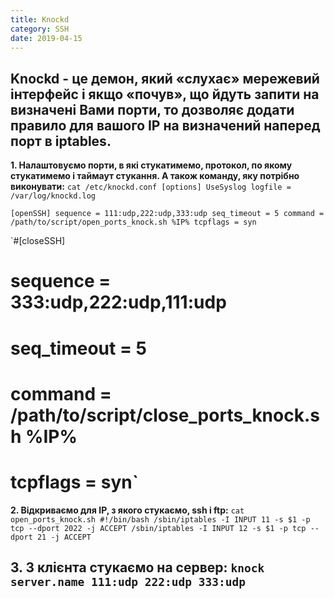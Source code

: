 ```yaml
---
title: Knockd
category: SSH
date: 2019-04-15
---
```


**Knockd** - це демон, який «слухає» мережевий інтерфейс і якщо «почув», що йдуть запити на визначені Вами порти, то дозволяє додати правило для вашого IP на визначений наперед порт в iptables.
-----
**1. Налаштовуємо порти, в які стукатимемо, протокол, по якому стукатимемо і таймаут стукання. А також команду, яку потрібно виконувати:**
`cat /etc/knockd.conf
[options]
UseSyslog
logfile = /var/log/knockd.log`

`[openSSH]
sequence = 111:udp,222:udp,333:udp
seq_timeout = 5
command = /path/to/script/open_ports_knock.sh %IP%
tcpflags = syn`

`#[closeSSH]
# sequence = 333:udp,222:udp,111:udp
# seq_timeout = 5
# command = /path/to/script/close_ports_knock.sh %IP%
# tcpflags = syn`

**2. Відкриваємо для ІР, з якого стукаємо, ssh i ftp:**
`cat open_ports_knock.sh
#!/bin/bash
/sbin/iptables -I INPUT 11 -s $1 -p tcp --dport 2022 -j ACCEPT
/sbin/iptables -I INPUT 12 -s $1 -p tcp --dport 21 -j ACCEPT`

**3. З клієнта стукаємо на сервер:**
`knock server.name 111:udp 222:udp 333:udp`
-----
